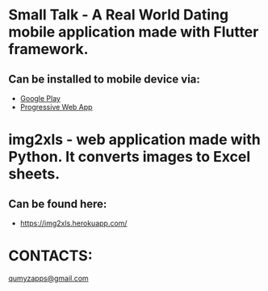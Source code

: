 # Small Talk - A Real World Dating mobile application made with Flutter framework.
## Can be installed to mobile device via:
- [Google Play](https://play.google.com/store/apps/details?id=com.qumyz.small_talk)
- [Progressive Web App](https://nukeolay.github.io/smalltalk/)

# img2xls - web application made with Python. It converts images to Excel sheets.
## Can be found here:
- https://img2xls.herokuapp.com/

# CONTACTS:
qumyzapps@gmail.com
